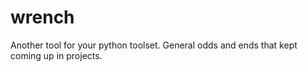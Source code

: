 # wrench
Another tool for your python toolset.  General odds and ends that kept coming up in projects.

